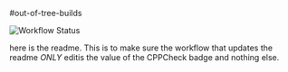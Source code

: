 #out-of-tree-builds

![Workflow Status](https://img.shields.io/badge/CPPCheck-22-blue)


here is the readme.  This is to make sure the workflow that updates the readme _ONLY_ editis the value of the CPPCheck badge and nothing else.
